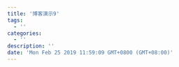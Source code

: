 ```yaml
---
title: '博客演示9'
tags:
  - ''
categories:
  - ''
description: ''
date: 'Mon Feb 25 2019 11:59:09 GMT+0800 (GMT+08:00)'
---
```

